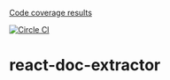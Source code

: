 [Code coverage results](https://circleci.com/api/v1/project/PaGury/react-doc-extractor/latest/artifacts/0/$CIRCLE_ARTIFACTS/lcov-report/index.html)

[![Circle CI](https://circleci.com/gh/PaGury/react-doc-extractor.svg?style=shield)](https://circleci.com/gh/PaGury/react-doc-extractor)

# react-doc-extractor

